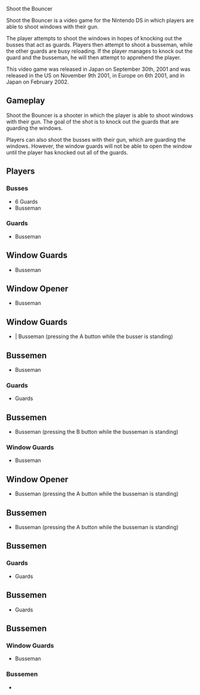 Shoot the Bouncer

Shoot the Bouncer is a video game for the Nintendo DS in which players are able to shoot windows with their gun.

The player attempts to shoot the windows in hopes of knocking out the busses that act as guards. Players then attempt to shoot a busseman, while the other guards are busy reloading. If the player manages to knock out the guard and the busseman, he will then attempt to apprehend the player.

This video game was released in Japan on September 30th, 2001 and was released in the US on November 9th 2001, in Europe on 6th 2001, and in Japan on February 2002.

## Gameplay

Shoot the Bouncer is a shooter in which the player is able to shoot windows with their gun. The goal of the shot is to knock out the guards that are guarding the windows.

Players can also shoot the busses with their gun, which are guarding the windows. However, the window guards will not be able to open the window until the player has knocked out all of the guards.

## Players

### Busses

*   6 Guards
*   Busseman

### Guards

*   Busseman

## Window Guards

*   Busseman

## Window Opener

*   Busseman

## Window Guards

*   | Busseman (pressing the A button while the busser is standing)

## Bussemen

*   Busseman

### Guards

*   Guards

## Bussemen

*   Busseman (pressing the B button while the busseman is standing)

### Window Guards

*   Busseman

## Window Opener

*   Busseman (pressing the A button while the busseman is standing)

## Bussemen

*   Busseman (pressing the A button while the busseman is standing)

## Bussemen

### Guards

*   Guards

## Bussemen

*   Guards

## Bussemen

### Window Guards

*   Busseman

### Bussemen

*